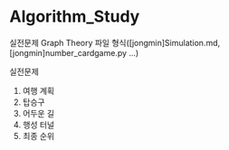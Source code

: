 # Algorithm_Study
실전문제 Graph Theory
파일 형식([jongmin]Simulation.md, [jongmin]number_cardgame.py ...)

실전문제
1. 여행 계획
2. 탑승구
3. 어두운 길
4. 행성 터널
5. 최종 순위
